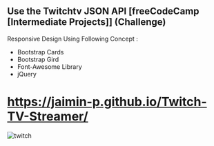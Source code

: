 Use the Twitchtv JSON API [freeCodeCamp [Intermediate Projects]] (Challenge) 
-----------------------------------------------------------------------------
Responsive Design Using Following Concept : 

-  Bootstrap Cards
-  Bootstrap Gird 
-  Font-Awesome Library
-  jQuery

# https://jaimin-p.github.io/Twitch-TV-Streamer/

![twitch](https://user-images.githubusercontent.com/37629359/45275850-0a3da280-b48d-11e8-8249-b1494c138c99.PNG)

